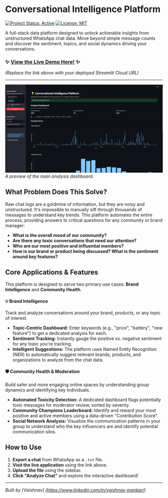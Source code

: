 # Conversational Intelligence Platform

[![Project Status: Active](https://www.repostatus.org/badges/latest/active.svg)](https://www.repostatus.org/#active)
[![License: MIT](https://img.shields.io/badge/License-MIT-blue.svg)](https://opensource.org/licenses/MIT)

A full-stack data platform designed to unlock actionable insights from unstructured WhatsApp chat data. Move beyond simple message counts and discover the sentiment, topics, and social dynamics driving your conversations.

### ✨ [**View the Live Demo Here!**](https://YOUR-STREAMLIT-APP-URL.streamlit.app/) ✨

*(Replace the link above with your deployed Streamlit Cloud URL)*

---

![Dashboard Preview](assets/dashboard_preview.png)
*A preview of the main analysis dashboard.*

## What Problem Does This Solve?

Raw chat logs are a goldmine of information, but they are noisy and unstructured. It's impossible to manually sift through thousands of messages to understand key trends. This platform automates the entire process, providing answers to critical questions for any community or brand manager:

*   **What is the overall mood of our community?**
*   **Are there any toxic conversations that need our attention?**
*   **Who are our most positive and influential members?**
*   **How is our brand or product being discussed? What is the sentiment around key features?**

## Core Applications & Features

This platform is designed to serve two primary use cases: **Brand Intelligence** and **Community Health**.

#### 💡 Brand Intelligence
Track and analyze conversations around your brand, products, or any topic of interest.

*   **Topic-Centric Dashboard:** Enter keywords (e.g., "price", "battery", "new feature") to get a dedicated analysis for each.
*   **Sentiment Tracking:** Instantly gauge the positive vs. negative sentiment for any topic you're tracking.
*   **Intelligent Suggestions:** The platform uses Named Entity Recognition (NER) to automatically suggest relevant brands, products, and organizations to analyze from the chat data.

#### 🛡️ Community Health & Moderation
Build safer and more engaging online spaces by understanding group dynamics and identifying key individuals.

*   **Automated Toxicity Detection:** A dedicated dashboard flags potentially toxic messages for moderator review, sorted by severity.
*   **Community Champions Leaderboard:** Identify and reward your most positive and active members using a data-driven "Contribution Score".
*   **Social Network Analysis:** Visualize the communication patterns in your group to understand who the key influencers are and identify potential communication silos.

## How to Use

1.  **Export a chat** from WhatsApp as a `.txt` file.
2.  **Visit the live application** using the link above.
3.  **Upload the file** using the sidebar.
4.  **Click "Analyze Chat"** and explore the interactive dashboard!

---

*Built by [Vaishnav] (https://www.linkedin.com/in/vaishnav-mankar/)*